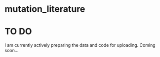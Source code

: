 # mutation_literature


# TO DO

I am currently actively preparing the data and code for uploading. Coming soon...
